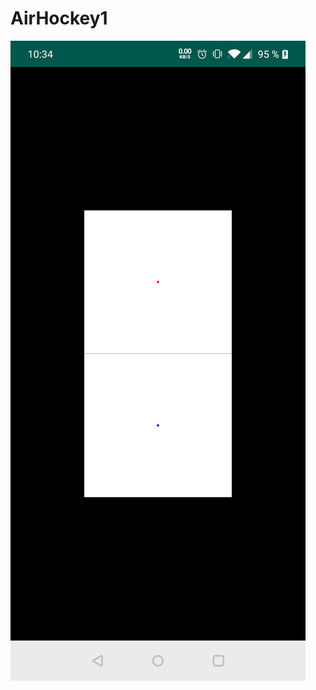 # AirHockey1

![AirHockey1](https://github.com/cpinan/OpenGL-ES-2.0-Android-to-Kotlin/blob/master/screenshots/air_hockey1/001.png?raw=true)